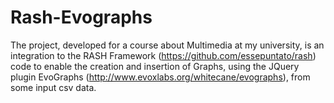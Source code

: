 # Rash-Evographs

The project, developed for a course about Multimedia at my university, is an integration to the RASH Framework (https://github.com/essepuntato/rash) code to enable the creation and insertion of Graphs, using the JQuery plugin EvoGraphs (http://www.evoxlabs.org/whitecane/evographs), from some input csv data.

